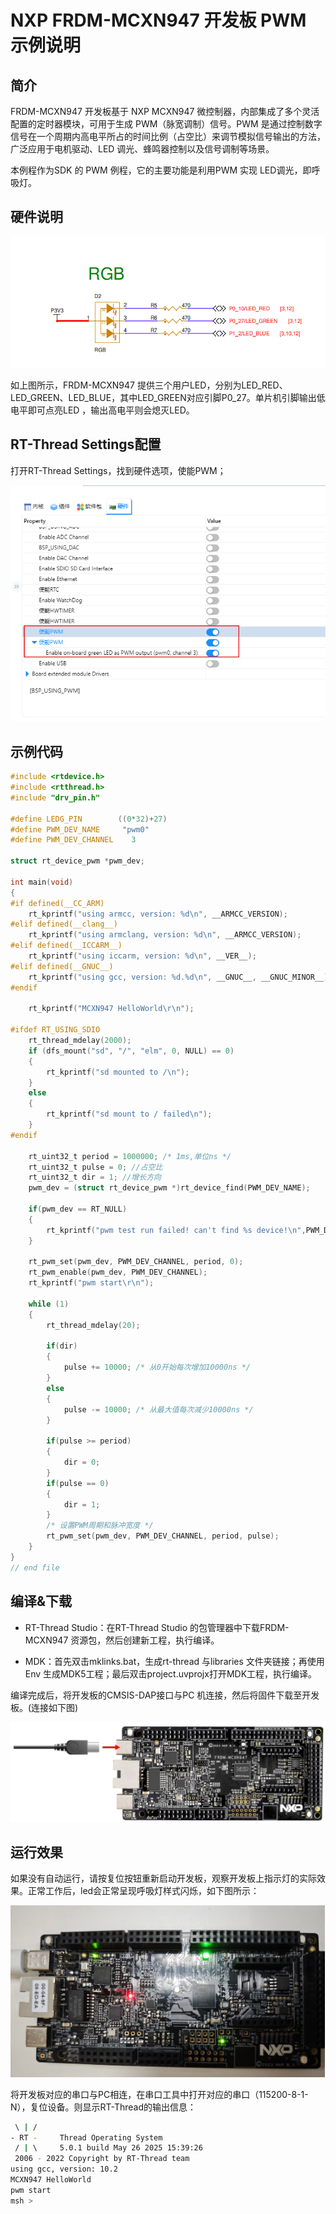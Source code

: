 # NXP FRDM-MCXN947 开发板 PWM 示例说明

## 简介

FRDM-MCXN947 开发板基于 NXP MCXN947 微控制器，内部集成了多个灵活配置的定时器模块，可用于生成 PWM（脉宽调制）信号。PWM 是通过控制数字信号在一个周期内高电平所占的时间比例（占空比）来调节模拟信号输出的方法，广泛应用于电机驱动、LED 调光、蜂鸣器控制以及信号调制等场景。

本例程作为SDK 的 PWM 例程，它的主要功能是利用PWM 实现 LED调光，即呼吸灯。

## 硬件说明

![image-20250526151028673](figures/image-20250526151028673.png)

如上图所示，FRDM-MCXN947 提供三个用户LED，分别为LED_RED、LED_GREEN、LED_BLUE，其中LED_GREEN对应引脚P0_27。单片机引脚输出低电平即可点亮LED ，输出高电平则会熄灭LED。

## RT-Thread Settings配置

打开RT-Thread Settings，找到硬件选项，使能PWM；

![image-20250526153958684](figures/image-20250526153958684.png)

## 示例代码

```c
#include <rtdevice.h>
#include <rtthread.h>
#include "drv_pin.h"

#define LEDG_PIN        ((0*32)+27)   
#define PWM_DEV_NAME     "pwm0"
#define PWM_DEV_CHANNEL    3

struct rt_device_pwm *pwm_dev;

int main(void)
{
#if defined(__CC_ARM)
    rt_kprintf("using armcc, version: %d\n", __ARMCC_VERSION);
#elif defined(__clang__)
    rt_kprintf("using armclang, version: %d\n", __ARMCC_VERSION);
#elif defined(__ICCARM__)
    rt_kprintf("using iccarm, version: %d\n", __VER__);
#elif defined(__GNUC__)
    rt_kprintf("using gcc, version: %d.%d\n", __GNUC__, __GNUC_MINOR__);
#endif

    rt_kprintf("MCXN947 HelloWorld\r\n");

#ifdef RT_USING_SDIO
    rt_thread_mdelay(2000);
    if (dfs_mount("sd", "/", "elm", 0, NULL) == 0)
    {
        rt_kprintf("sd mounted to /\n");
    }
    else
    {
        rt_kprintf("sd mount to / failed\n");
    }
#endif

    rt_uint32_t period = 1000000; /* 1ms,单位ns */
    rt_uint32_t pulse = 0; //占空比
    rt_uint32_t dir = 1; //增长方向
    pwm_dev = (struct rt_device_pwm *)rt_device_find(PWM_DEV_NAME);

    if(pwm_dev == RT_NULL)
    {
        rt_kprintf("pwm test run failed! can't find %s device!\n",PWM_DEV_NAME);
    }

    rt_pwm_set(pwm_dev, PWM_DEV_CHANNEL, period, 0);
    rt_pwm_enable(pwm_dev, PWM_DEV_CHANNEL);
    rt_kprintf("pwm start\r\n");

    while (1)
    {
        rt_thread_mdelay(20);

        if(dir)
        {
            pulse += 10000; /* 从0开始每次增加10000ns */
        }
        else
        {
            pulse -= 10000; /* 从最大值每次减少10000ns */
        }

        if(pulse >= period)
        {
            dir = 0;
        }
        if(pulse == 0)
        {
            dir = 1;
        }
        /* 设置PWM周期和脉冲宽度 */
        rt_pwm_set(pwm_dev, PWM_DEV_CHANNEL, period, pulse);
    }
}
// end file
```

## 编译&下载

* RT-Thread Studio：在RT-Thread Studio 的包管理器中下载FRDM-MCXN947 资源包，然后创建新工程，执行编译。

* MDK：首先双击mklinks.bat，生成rt-thread 与libraries 文件夹链接；再使用Env 生成MDK5工程；最后双击project.uvprojx打开MDK工程，执行编译。

编译完成后，将开发板的CMSIS-DAP接口与PC 机连接，然后将固件下载至开发板。(连接如下图)

![](figures/usb_pc-17482445209391.png)

## 运行效果

如果没有自动运行，请按复位按钮重新启动开发板，观察开发板上指示灯的实际效果。正常工作后，led会正常呈现呼吸灯样式闪烁，如下图所示：

![image-20250526160621996](figures/image-20250526160621996.png)

将开发板对应的串口与PC相连，在串口工具中打开对应的串口（115200-8-1-N），复位设备。则显示RT-Thread的输出信息：

```bash
 \ | /
- RT -     Thread Operating System
 / | \     5.0.1 build May 26 2025 15:39:26
 2006 - 2022 Copyright by RT-Thread team
using gcc, version: 10.2
MCXN947 HelloWorld
pwm start
msh >
```

